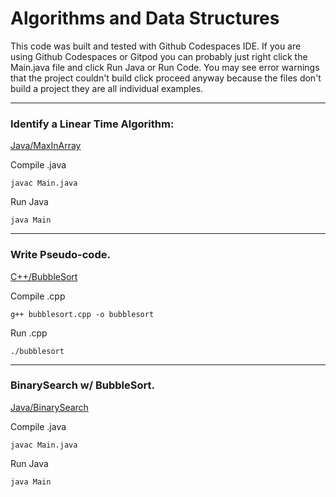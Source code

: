 # Algorithms and Data Structures

This code was built and tested with Github Codespaces IDE. If you are using Github Codespaces or Gitpod you can probably just right click the Main.java file and click Run Java or Run Code. You may see error warnings that the project couldn't build click proceed anyway because the files don't build a project they are all individual examples.

---



### Identify a Linear Time Algorithm:

[Java/MaxInArray](https://github.com/brettjrea/Algorithms/blob/main/Java/MaxInArray.java)

Compile .java

```
javac Main.java
```

Run Java

```
java Main
```

---

### Write Pseudo-code.

[C++/BubbleSort](https://github.com/brettjrea/Algorithms/blob/main/C%2B%2B/bubblesort.cpp)

Compile .cpp

```
g++ bubblesort.cpp -o bubblesort
```

Run .cpp

```
./bubblesort
```

---

### BinarySearch w/ BubbleSort.

[Java/BinarySearch](https://github.com/brettjrea/Algorithms/blob/main/Java/BinarySearch/Main.java#L8)

Compile .java

```
javac Main.java
```

Run Java

```
java Main
```
